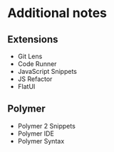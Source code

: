 # Additional notes
## Extensions
* Git Lens
* Code Runner
* JavaScript Snippets
* JS Refactor
* FlatUI

## Polymer
* Polymer 2 Snippets
* Polymer IDE
* Polymer Syntax
